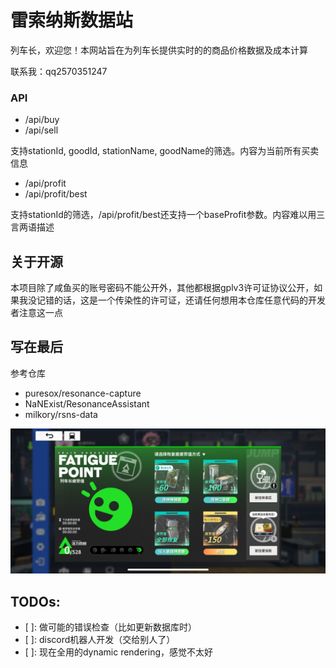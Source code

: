 # 雷索纳斯数据站
列车长，欢迎您！本网站旨在为列车长提供实时的的商品价格数据及成本计算

联系我：qq2570351247

### API
- /api/buy
- /api/sell

支持stationId, goodId, stationName, goodName的筛选。内容为当前所有买卖信息

- /api/profit
- /api/profit/best

支持stationId的筛选，/api/profit/best还支持一个baseProfit参数。内容难以用三言两语描述

## 关于开源
本项目除了咸鱼买的账号密码不能公开外，其他都根据gplv3许可证协议公开，如果我没记错的话，这是一个传染性的许可证，还请任何想用本仓库任意代码的开发者注意这一点

## 写在最后
参考仓库
- puresox/resonance-capture
- NaNExist/ResonanceAssistant
- milkory/rsns-data

![活力四射](public/zero-fatigue.PNG)

## TODOs:
- [ ]: 做可能的错误检查（比如更新数据库时）
- [ ]: discord机器人开发（交给别人了）
- [ ]: 现在全用的dynamic rendering，感觉不太好